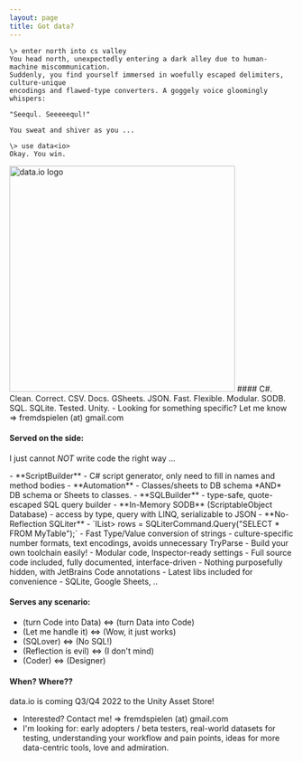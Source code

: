 ```yaml
---
layout: page
title: Got data?
---
```

```
\> enter north into cs valley
You head north, unexpectedly entering a dark alley due to human-machine miscommunication.
Suddenly, you find yourself immersed in woefully escaped delimiters, culture-unique
encodings and flawed-type converters. A goggely voice gloomingly whispers: 

"Seequl. Seeeeequl!"

You sweat and shiver as you ...

\> use data<io>
Okay. You win.
```
<img src="/data.io-home/assets/data.io-banner-transparent-50-cropped.png" alt="data.io logo" width="400"/>
#### C#. Clean. Correct. CSV. Docs. GSheets. JSON. Fast. Flexible. Modular. SODB. SQL. SQLite. Tested. Unity.
- Looking for something specific? Let me know => fremdspielen (at) gmail.com

#### Served on the side:
I just cannot _NOT_ write code the right way ...
<p/>
- **ScriptBuilder**
  - C# script generator, only need to fill in names and method bodies
- **Automation**
  - Classes/sheets to DB schema *AND* DB schema or Sheets to classes.
- **SQLBuilder**
  - type-safe, quote-escaped SQL query builder
- **In-Memory SODB** (ScriptableObject Database)
  - access by type, query with LINQ, serializable to JSON
- **No-Reflection SQLiter**
  - `IList<IList<object>> rows = SQLiterCommand.Query("SELECT * FROM MyTable");`
- Fast Type/Value conversion of strings
  - culture-specific number formats, text encodings, avoids unnecessary TryParse
- Build your own toolchain easily!
  - Modular code, Inspector-ready settings
- Full source code included, fully documented, interface-driven
  - Nothing purposefully hidden, with JetBrains Code annotations
- Latest libs included for convenience
  - SQLite, Google Sheets, ..

#### Serves any scenario: 
- (turn Code into Data) <=> (turn Data into Code)
- (Let me handle it) <=> (Wow, it just works)
- (SQLover) <=> (No SQL!)
- (Reflection is evil) <=> (I don't mind)
- (Coder) <=> (Designer)

#### When? Where??

data.io is coming Q3/Q4 2022 to the Unity Asset Store!

- Interested? Contact me! => fremdspielen (at) gmail.com
- I'm looking for: early adopters / beta testers, real-world datasets for testing, understanding your workflow and pain points, ideas for more data-centric tools, love and admiration.
